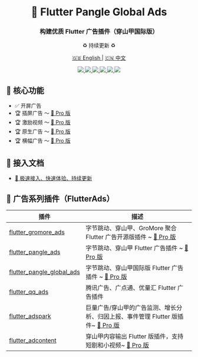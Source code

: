 <h1 align="center">📱 Flutter Pangle Global Ads</h1>
<h3 align="center">构建优质 Flutter 广告插件（穿山甲国际版）</h3>
<p align="center">♻️ 持续更新 ♻️</p>

<p align="center">
<a href="README.md">🇬🇧 English </a> | <a href="README_zh.md"> 🇨🇳 中文 </a>
</p>

<p align="center">
<a href="https://pub.dev/packages/flutter_pangle_global_ads">
<img src="https://img.shields.io/pub/v/flutter_pangle_global_ads?logo=dart"/>
<img src="https://img.shields.io/badge/OS-iOS%20%7C%20Android-blue?logo=preact"/>
</a>
<a href="https://github.com/FlutterAds/flutter_pangle_global_ads">
<img src="https://github.com/FlutterAds/flutter_pangle_global_ads/actions/workflows/flutter.yml/badge.svg">
<img src=https://img.shields.io/github/stars/FlutterAds/flutter_pangle_global_ads?color=brightgreen>
</a>
<a href="https://flutterads.top/">
<img src="https://img.shields.io/badge/Pro-v2.0.0-success?logo=flutter&logoColor=FFD700"/>
<a href="https://flutterads.top/">
<img src="https://img.shields.io/badge/Site-FlutterAds-success?logo=webtrees&logoColor=FFD700"/>
</a>
</p>

## 🚀 核心功能

- ✅ 开屏广告
- 🏆 插屏广告 ～ [🚀 Pro 版](https://flutterads.top/)
- 🏆 激励视频 ～ [🚀 Pro 版](https://flutterads.top/)
- 🏆 原生广告 ～ [🚀 Pro 版](https://flutterads.top/)
- 🏆 横幅广告 ～ [🚀 Pro 版](https://flutterads.top/)


## 📃 接入文档

- [ 🎯 极速接入、快速体验、持续更新](https://flutterads.top/)


## 📌 广告系列插件（FlutterAds）
|插件|描述|
|-|-|
|[flutter_gromore_ads](https://github.com/FlutterAds/flutter_gromore_ads)|字节跳动、穿山甲、GroMore 聚合 Flutter 广告开源版插件 ~ [🚀 Pro 版](https://flutterads.top/)|
|[flutter_pangle_ads](https://github.com/FlutterAds/flutter_pangle_ads)|字节跳动、穿山甲 Flutter 广告插件 ~ [🚀 Pro 版](https://flutterads.top/)|
|[flutter_pangle_global_ads](https://github.com/FlutterAds/flutter_pangle_global_ads)|字节跳动、穿山甲国际版 Flutter 广告插件 ~ [🚀 Pro 版](https://flutterads.top/)|
|[flutter_qq_ads](https://github.com/FlutterAds/flutter_qq_ads)|腾讯广告、广点通、优量汇 Flutter 广告插件|
|[flutter_adspark](https://github.com/FlutterAds/flutter_adspark)|巨量广告/穿山甲的广告监测、增长分析、归因上报、事件管理 Flutter 版插件~ [🚀 Pro 版](https://flutterads.top/)|
|[flutter_adcontent](https://github.com/FlutterAds/flutter_adcontent)|穿山甲内容输出 Flutter 版插件，支持短剧和小视频~ [🚀 Pro 版](https://flutterads.top/)|
